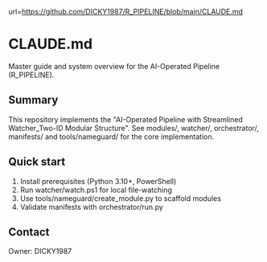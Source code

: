  url=https://github.com/DICKY1987/R_PIPELINE/blob/main/CLAUDE.md
# CLAUDE.md

Master guide and system overview for the AI-Operated Pipeline (R_PIPELINE).

Summary
-------
This repository implements the "AI-Operated Pipeline with Streamlined Watcher_Two-ID Modular Structure".
See modules/, watcher/, orchestrator/, manifests/ and tools/nameguard/ for the core implementation.

Quick start
-----------
1. Install prerequisites (Python 3.10+, PowerShell)
2. Run watcher/watch.ps1 for local file-watching
3. Use tools/nameguard/create_module.py to scaffold modules
4. Validate manifests with orchestrator/run.py

Contact
-------
Owner: DICKY1987